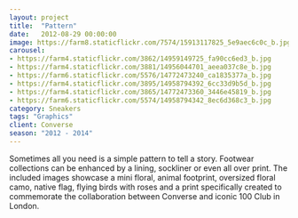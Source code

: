 ```yaml
---
layout: project
title:  "Pattern"
date:   2012-08-29 00:00:00
image: https://farm8.staticflickr.com/7574/15913117825_5e9aec6c0c_b.jpg
carousel:
- https://farm4.staticflickr.com/3862/14959149725_fa90cc6ed3_b.jpg
- https://farm4.staticflickr.com/3881/14956044701_aeea037c8e_b.jpg
- https://farm6.staticflickr.com/5576/14772473240_ca1835377a_b.jpg
- https://farm4.staticflickr.com/3895/14958794392_6cc33d9b5d_b.jpg
- https://farm4.staticflickr.com/3865/14772473360_3446e45819_b.jpg
- https://farm6.staticflickr.com/5574/14958794342_8ec6d368c3_b.jpg
category: Sneakers
tags: "Graphics"
client: Converse
season: "2012 - 2014"
---
```

Sometimes all you need is a simple pattern to tell a story. Footwear collections can be enhanced by a lining, sockliner or even all over print. The included images showcase a mini floral, animal footprint, oversized floral camo, native flag, flying birds with roses and a print specifically created to commemorate the collaboration between Converse and iconic 100 Club in London.
